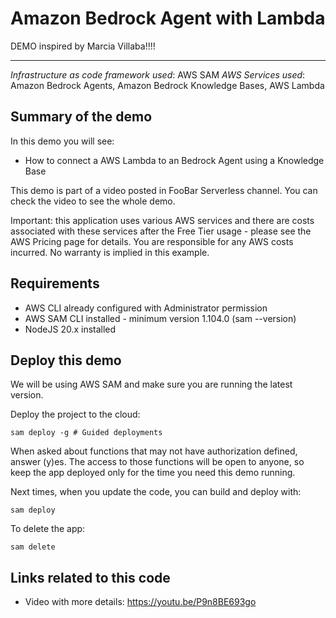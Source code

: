 # Amazon Bedrock Agent with Lambda

DEMO inspired by Marcia Villaba!!!!

---

_Infrastructure as code framework used_: AWS SAM
_AWS Services used_: Amazon Bedrock Agents, Amazon Bedrock Knowledge Bases, AWS Lambda

## Summary of the demo

In this demo you will see:

- How to connect a AWS Lambda to an Bedrock Agent using a Knowledge Base

This demo is part of a video posted in FooBar Serverless channel. You can check the video to see the whole demo.

Important: this application uses various AWS services and there are costs associated with these services after the Free Tier usage - please see the AWS Pricing page for details. You are responsible for any AWS costs incurred. No warranty is implied in this example.

## Requirements

- AWS CLI already configured with Administrator permission
- AWS SAM CLI installed - minimum version 1.104.0 (sam --version)
- NodeJS 20.x installed

## Deploy this demo

We will be using AWS SAM and make sure you are running the latest version.

Deploy the project to the cloud:

```
sam deploy -g # Guided deployments
```

When asked about functions that may not have authorization defined, answer (y)es. The access to those functions will be open to anyone, so keep the app deployed only for the time you need this demo running.

Next times, when you update the code, you can build and deploy with:

```
sam deploy
```

To delete the app:

```
sam delete
```

## Links related to this code

- Video with more details: https://youtu.be/P9n8BE693go
